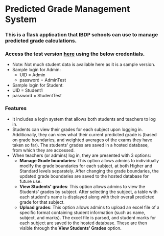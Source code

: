 # Predicted Grade Management System
### This is a flask application that IBDP schools can use to manage predicted grade calculations. 
### Access the test version [here](https://predictedgradetest.pythonanywhere.com) using the below credentials.
- Note: Not much student data is available here as it is a sample version. 
- Sample login for Admin:
  - UID = Admin
  - password = AdminTest
 - Sample login for Student:
  - UID = Student1
  - password = StudentTest
### Features
- It includes a login system that allows both students and teachers to log in.
- Students can view their grades for each subject upon logging in. Additionally, they can view what their current predicted grade is (based on grade boundaries, and weighted averages of the exams they have taken so far). The students' grades are saved in a hosted database, from which they are accessed.
- When teachers (or admins) log in, they are presented with 3 options:
  - **Manage Grade boundaries**: This option allows admins to individually modify the grade boundaries for each subject, at both Higher and Standard levels separately. After changing the grade boundaries, the updated grade boundaries are saved to the hosted database for future use.
  - **View Students' grades**: This option allows admins to view the Students' grades by subject. After selecting the subject, a table with each student's name is displayed along with their overall predicted grade for that subject.
  - **Upload grades**: This option allows admins to upload an excel file of a specific format containing student information (such as name, subject, and marks). The excel file is parsed, and student marks for each subject are saved to the hosted database. These are then visible through the **View Students' Grades** option.
  
